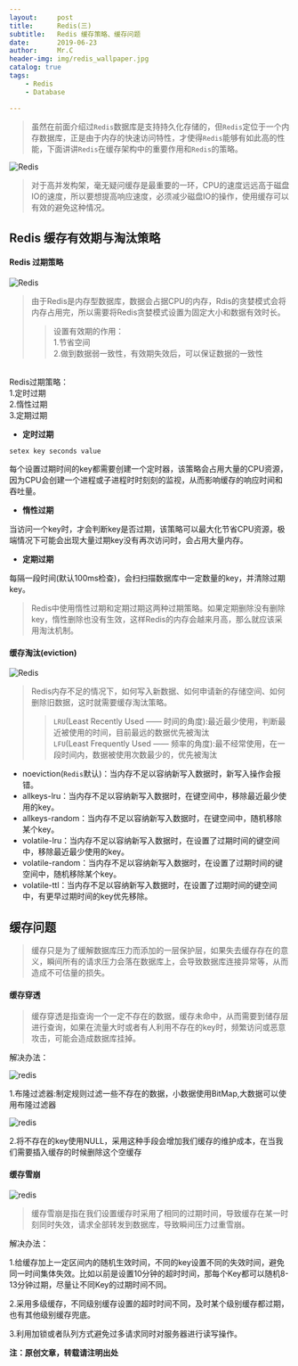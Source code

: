 ```yaml
---
layout:     post
title:      Redis(三)
subtitle:   Redis 缓存策略、缓存问题
date:       2019-06-23
author:     Mr.C
header-img: img/redis_wallpaper.jpg
catalog: true
tags:
    - Redis
    - Database

---
```


> 虽然在前面介绍过`Redis`数据库是支持持久化存储的，但`Redis`定位于一个内存数据库，正是由于内存的快速访问特性，才使得`Redis`能够有如此高的性能，下面讲讲`Redis`在缓存架构中的重要作用和`Redis`的策略。

![Redis](http://www.c-blogs.cn/img/redis_cache.png)

> 对于高并发构架，毫无疑问缓存是最重要的一环，CPU的速度远远高于磁盘 IO的速度，所以要想提高响应速度，必须减少磁盘IO的操作，使用缓存可以有效的避免这种情况。

## Redis 缓存有效期与淘汰策略

#### Redis 过期策略

![Redis](http://www.c-blogs.cn/img/redis_1.png)

> 由于Redis是内存型数据库，数据会占据CPU的内存，Rdis的贪婪模式会将内存占用完，所以需要将Redis贪婪模式设置为固定大小和数据有效时长。
>> 设置有效期的作用： <br> 
1.节省空间 <br> 
2.做到数据弱一致性，有效期失效后，可以保证数据的一致性 <br> 
 <br> 
Redis过期策略： <br> 
1.定时过期 <br> 
2.惰性过期 <br> 
3.定期过期 <br> 

- **定时过期**

~~~redis
setex key seconds value
~~~

每个设置过期时间的key都需要创建一个定时器，该策略会占用大量的CPU资源，因为CPU会创建一个进程或子进程时时刻刻的监视，从而影响缓存的响应时间和吞吐量。

- **惰性过期**

当访问一个key时，才会判断key是否过期，该策略可以最大化节省CPU资源，极端情况下可能会出现大量过期key没有再次访问时，会占用大量内存。

- **定期过期**

每隔一段时间(默认100ms检查)，会扫扫描数据库中一定数量的key，并清除过期key。

> Redis中使用惰性过期和定期过期这两种过期策略。如果定期删除没有删除key，惰性删除也没有生效，这样Redis的内存会越来月高，那么就应该采用淘汰机制。

#### 缓存淘汰(eviction)

![Redis](http://www.c-blogs.cn/img/redis_2.png)

>  Redis内存不足的情况下，如何写入新数据、如何申请新的存储空间、如何删除旧数据，这时就需要缓存淘汰策略。
>> `LRU`(Least Recently Used —— 时间的角度):最近最少使用，判断最近被使用的时间，目前最远的数据优先被淘汰 <br> 
`LFU`(Least Frequently Used —— 频率的角度):最不经常使用，在一段时间内，数据被使用次数最少的，优先被淘汰

- noeviction(`Redis`默认)：当内存不足以容纳新写入数据时，新写入操作会报错。
- allkeys-lru：当内存不足以容纳新写入数据时，在键空间中，移除最近最少使用的key。
- allkeys-random：当内存不足以容纳新写入数据时，在键空间中，随机移除某个key。
- volatile-lru：当内存不足以容纳新写入数据时，在设置了过期时间的键空间中，移除最近最少使用的key。
- volatile-random：当内存不足以容纳新写入数据时，在设置了过期时间的键空间中，随机移除某个key。
- volatile-ttl：当内存不足以容纳新写入数据时，在设置了过期时间的键空间中，有更早过期时间的key优先移除。

## 缓存问题

> 缓存只是为了缓解数据库压力而添加的一层保护层，如果失去缓存存在的意义，瞬间所有的请求压力会落在数据库上，会导致数据库连接异常等，从而造成不可估量的损失。

#### 缓存穿透

>  缓存穿透是指查询一个一定不存在的数据，缓存未命中，从而需要到储存层进行查询，如果在流量大时或者有人利用不存在的key时，频繁访问或恶意攻击，可能会造成数据库挂掉。

解决办法：

![redis](http://www.c-blogs.cn/img/redis_bulong.png)

1.布隆过滤器:制定规则过滤一些不存在的数据，小数据使用BitMap,大数据可以使用布隆过滤器

![redis](http://www.c-blogs.cn/img/redis_null.png)

2.将不存在的key使用NULL，采用这种手段会增加我们缓存的维护成本，在当我们需要插入缓存的时候删除这个空缓存


#### 缓存雪崩

![redis](http://www.c-blogs.cn/img/redis_3.jpg)

> 缓存雪崩是指在我们设置缓存时采用了相同的过期时间，导致缓存在某一时刻同时失效，请求全部转发到数据库，导致瞬间压力过重雪崩。

解决办法：

1.给缓存加上一定区间内的随机生效时间，不同的key设置不同的失效时间，避免同一时间集体失效。比如以前是设置10分钟的超时时间，那每个Key都可以随机8-13分钟过期，尽量让不同Key的过期时间不同。

2.采用多级缓存，不同级别缓存设置的超时时间不同，及时某个级别缓存都过期，也有其他级别缓存兜底。

3.利用加锁或者队列方式避免过多请求同时对服务器进行读写操作。


**注：原创文章，转载请注明出处**
